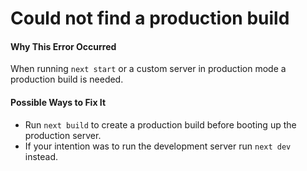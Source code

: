 Could not find a production build
=================================

#### Why This Error Occurred

When running `next start` or a custom server in production mode a production build is needed.

#### Possible Ways to Fix It

-   Run `next build` to create a production build before booting up the production server.
-   If your intention was to run the development server run `next dev` instead.
